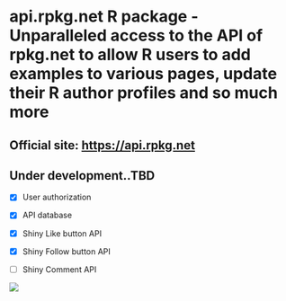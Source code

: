 # api.rpkg.net R package - Unparalleled access to the API of rpkg.net to allow R users to add examples to various pages, update their R author profiles and so much more

## Official site: https://api.rpkg.net


## Under development..TBD

  - [x] User authorization
  
  - [x] API database
  
  - [x] Shiny Like button API
  
  - [x] Shiny Follow button API
  
  - [ ] Shiny Comment API
  
 ![](https://api.rpkg.net/dist/images/api_rpkg.png)
